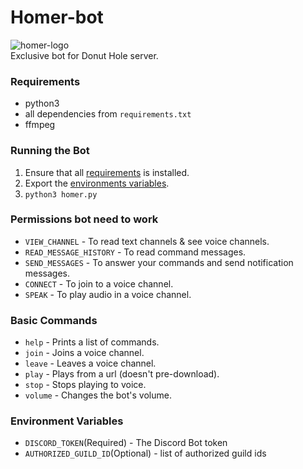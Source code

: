 # Homer-bot


![homer-logo](https://github.com/f89324/homer-discord-bot/blob/develop/resources/homer.png)   
Exclusive bot for Donut Hole server.

<a name="requirements"></a>
### Requirements
*  python3
*  all dependencies from `requirements.txt`
*  ffmpeg


### Running the Bot
1. Ensure that all [requirements](#requirements) is installed.
2. Export  the [environments variables](#env).
3. `python3 homer.py`


### Permissions bot need to work 
* `VIEW_CHANNEL` - To read text channels & see voice channels.
* `READ_MESSAGE_HISTORY` - To read command messages.
* `SEND_MESSAGES` - To answer your commands and send notification messages.
* `CONNECT` - To join to a voice channel.
* `SPEAK` - To play audio in a voice channel.


### Basic Commands
* `help` - Prints a list of commands.
* `join` - Joins a voice channel.
* `leave` - Leaves a voice channel.
* `play` - Plays from a url (doesn't pre-download).
* `stop` - Stops playing to voice.
* `volume` - Changes the bot's volume.
 
 
<a name="env"></a>
### Environment Variables
* `DISCORD_TOKEN`(Required) - The Discord Bot token
* `AUTHORIZED_GUILD_ID`(Optional) - list of authorized guild ids 